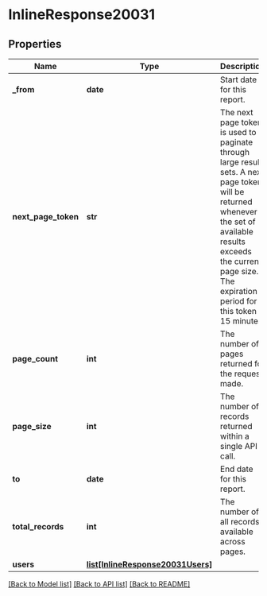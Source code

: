 # InlineResponse20031

## Properties
Name | Type | Description | Notes
------------ | ------------- | ------------- | -------------
**_from** | **date** | Start date for this report. | [optional] 
**next_page_token** | **str** | The next page token is used to paginate through large result sets. A next page token will be returned whenever the set of available results exceeds the current page size. The expiration period for this token is 15 minutes. | [optional] 
**page_count** | **int** | The number of pages returned for the request made. | [optional] 
**page_size** | **int** | The number of records returned within a single API call. | [optional] 
**to** | **date** | End date for this report. | [optional] 
**total_records** | **int** | The number of all records available across pages. | [optional] 
**users** | [**list[InlineResponse20031Users]**](InlineResponse20031Users.md) |  | [optional] 

[[Back to Model list]](../README.md#documentation-for-models) [[Back to API list]](../README.md#documentation-for-api-endpoints) [[Back to README]](../README.md)

